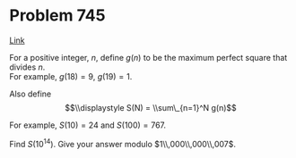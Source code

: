 # Problem 745

[Link](https://projecteuler.net/problem=745)

For a positive integer, $n$, define $g(n)$ to be the maximum perfect square that divides $n$.  
For example, $g(18) = 9$, $g(19) = 1$. 

Also define $$\\displaystyle S(N) = \\sum\_{n=1}^N g(n)$$ 

For example, $S(10) = 24$ and $S(100) = 767$. 

Find $S(10^{14})$. Give your answer modulo $1\\,000\\,000\\,007$.
